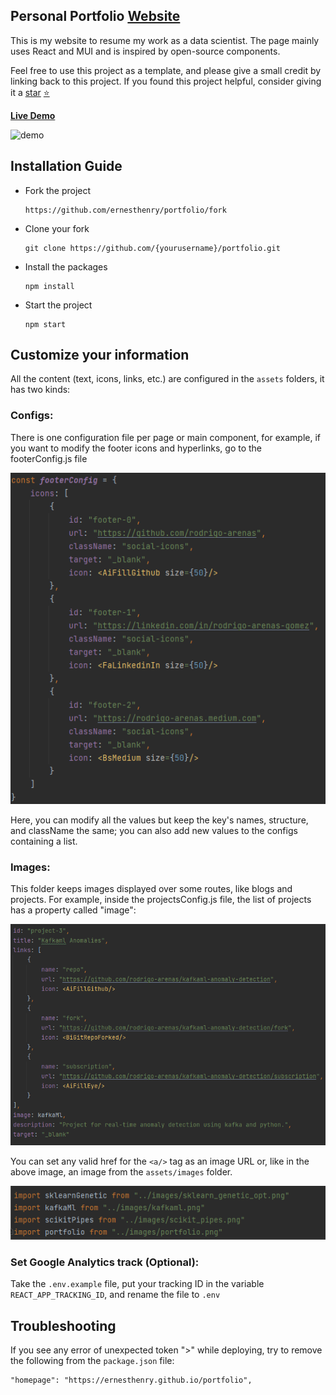 
<h2>
  Personal Portfolio
  <a href="https://ernesthenry.github.io/portfolio" target="_blank">Website</a>
</h2>

This is my website to resume my work as a data scientist.
The page mainly uses React and MUI and is inspired by open-source components.

Feel free to use this project as a template, and please give a small credit by linking back to this project.
If you found this project helpful, consider giving it a 
[star](https://github.com/ernesthenry/portfolio/stargazers) [⭐](https://github.com/ernesthenry/portfolio/stargazers)

**[Live Demo](https://ernesthenry.github.io/portfolio/)**

<img src="./src/assets/images/website.gif" alt="demo">


## Installation Guide

* Fork the project 
  ```
  https://github.com/ernesthenry/portfolio/fork
  ```
* Clone your fork
  ```
  git clone https://github.com/{yourusername}/portfolio.git
  ```
* Install the packages
  ```
  npm install
  ```
* Start the project
  ```
  npm start
  ```

## Customize your information

All the content (text, icons, links, etc.) are configured in the `assets` folders,
it has two kinds:

### Configs:

There is one configuration file per page or main component, for example, if you want
to modify the footer icons and hyperlinks, go to the footerConfig.js file

![footer](src/assets/images/footer.png)

Here, you can modify all the values but keep the key's names, structure, and className the same; 
you can also add new values to the configs containing a list.


### Images:

This folder keeps images displayed over some routes, like blogs and projects.
For example, inside the projectsConfig.js file, the list of projects has a property called "image":

![projects_config.png](src/assets/images/projects_config.png)

You can set any valid href for the `<a/>` tag as an image URL or, like in the above image, 
an image from the `assets/images` folder.

![projects_images](projects_images.png)


### Set Google Analytics track (Optional):

Take the `.env.example` file, put your tracking ID in the 
variable `REACT_APP_TRACKING_ID`, and rename the file to `.env`

## Troubleshooting

If you see any error of unexpected token ">" while deploying, try to remove the following from the `package.json` file:
```
"homepage": "https://ernesthenry.github.io/portfolio",
```
